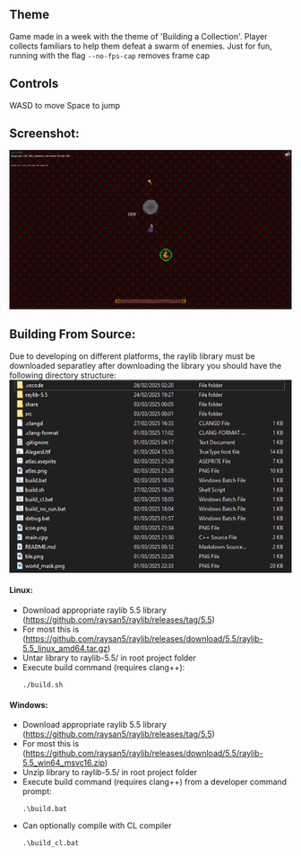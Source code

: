 ## Theme
Game made in a week with the theme of 'Building a Collection'.
Player collects familiars to help them defeat a swarm of enemies.
Just for fun, running with the flag `--no-fps-cap` removes frame cap

## Controls
WASD to move
Space to jump

## Screenshot:
![Demo](./share/Demo.png)

## Building From Source:
Due to developing on different platforms, the raylib library must be downloaded separatley
after downloading the library you should have the following directory structure:
![Downloaded library](./share/Project_Folder.png)
#### Linux:
 - Download appropriate raylib 5.5 library (https://github.com/raysan5/raylib/releases/tag/5.5)
 - For most this is (https://github.com/raysan5/raylib/releases/download/5.5/raylib-5.5_linux_amd64.tar.gz)
 - Untar library to raylib-5.5/ in root project folder
 - Execute build command (requires clang++):
    ```command
    ./build.sh
    ```

#### Windows:
 - Download appropriate raylib 5.5 library (https://github.com/raysan5/raylib/releases/tag/5.5)
 - For most this is (https://github.com/raysan5/raylib/releases/download/5.5/raylib-5.5_win64_msvc16.zip)
 - Unzip library to raylib-5.5/ in root project folder
 - Execute build command (requires clang++) from a developer command prompt:
    ```command
    .\build.bat
    ```
 - Can optionally compile with CL compiler
    ```command
    .\build_cl.bat
    ```

